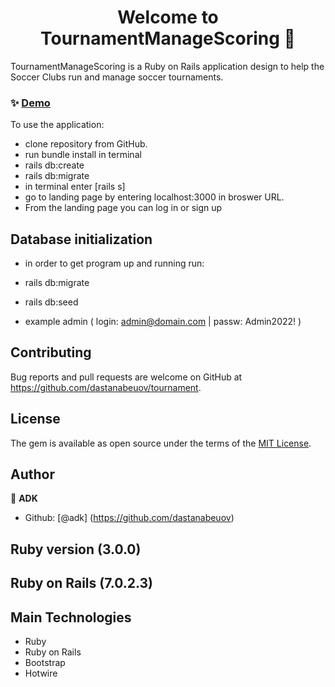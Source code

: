 <h1 align="center">Welcome to TournamentManageScoring 👋</h1>
<p>


TournamentManageScoring is a Ruby on Rails application design to help the Soccer Clubs run and manage soccer tournaments.
</p>

### ✨ [Demo](https://tournament-adk.herokuapp.com/)

To use the application:
* clone repository from GitHub. 
* run bundle install in terminal
* rails db:create
* rails db:migrate
* in terminal enter [rails s]
* go to landing page by entering localhost:3000 in broswer URL.
* From the landing page you can log in or sign up


## Database initialization
* in order to get program up and running run:
* rails db:migrate
* rails db:seed

* example admin ( login: admin@domain.com | passw: Admin2022! )


## Contributing

Bug reports and pull requests are welcome on GitHub at https://github.com/dastanabeuov/tournament.

## License

The gem is available as open source under the terms of the [MIT License](http://opensource.org/licenses/MIT).


## Author

👤 **ADK**

* Github: [@adk] (https://github.com/dastanabeuov)

## Ruby version (3.0.0)
## Ruby on Rails (7.0.2.3)


## Main Technologies
* Ruby
* Ruby on Rails
* Bootstrap
* Hotwire
